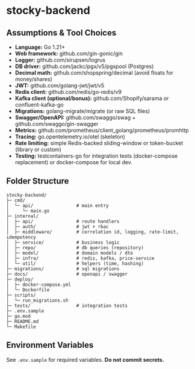 # stocky-backend

## Assumptions & Tool Choices

- **Language:** Go 1.21+
- **Web framework:** github.com/gin-gonic/gin
- **Logger:** github.com/sirupsen/logrus
- **DB driver:** github.com/jackc/pgx/v5/pgxpool (Postgres)
- **Decimal math:** github.com/shopspring/decimal (avoid floats for money/shares)
- **JWT:** github.com/golang-jwt/jwt/v5
- **Redis client:** github.com/redis/go-redis/v9
- **Kafka client (optional/bonus):** github.com/Shopify/sarama or confluent-kafka-go
- **Migrations:** golang-migrate/migrate (or raw SQL files)
- **Swagger/OpenAPI:** github.com/swaggo/swag + github.com/swaggo/gin-swagger
- **Metrics:** github.com/prometheus/client_golang/prometheus/promhttp
- **Tracing:** go.opentelemetry.io/otel (skeleton)
- **Rate limiting:** simple Redis-backed sliding-window or token-bucket (library or custom)
- **Testing:** testcontainers-go for integration tests (docker-compose replacement) or docker-compose for local dev.

## Folder Structure

```
stocky-backend/
├─ cmd/
│  └─ api/                # main entry
│     └─ main.go
├─ internal/
│  ├─ api/                # route handlers
│  ├─ auth/               # jwt + rbac
│  ├─ middleware/         # correlation id, logging, rate-limit, idempotency
│  ├─ service/            # business logic
│  ├─ repo/               # db queries (repository)
│  ├─ model/              # domain models / dto
│  ├─ infra/              # redis, kafka, price-service
│  └─ util/               # helpers (time, hashing)
├─ migrations/            # sql migrations
├─ docs/                  # openapi / swagger
├─ deploy/
│  ├─ docker-compose.yml
│  └─ Dockerfile
├─ scripts/
│  └─ run_migrations.sh
├─ tests/                 # integration tests
├─ .env.sample
├─ go.mod
├─ README.md
└─ Makefile
```

## Environment Variables
See `.env.sample` for required variables. **Do not commit secrets.**
